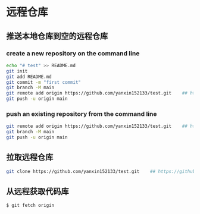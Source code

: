# 远程仓库

## 推送本地仓库到空的远程仓库

### create a new repository on the command line

```bash
echo "# test" >> README.md
git init
git add README.md
git commit -m "first commit"
git branch -M main
git remote add origin https://github.com/yanxin152133/test.git    ## https://github.com/yanxin152133/test.git 远程仓库地址
git push -u origin main
```

### push an existing repository from the command line

```bash
git remote add origin https://github.com/yanxin152133/test.git    ## https://github.com/yanxin152133/test.git 远程仓库地址
git branch -M main
git push -u origin main
```

## 拉取远程仓库

```bash
git clone https://github.com/yanxin152133/test.git    ## https://github.com/yanxin152133/test.git 远程仓库地址
```

## 从远程获取代码库

```bash
$ git fetch origin
```